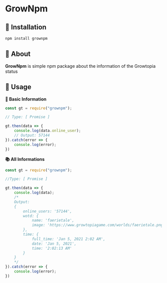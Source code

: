 # GrowNpm

## 🔧 Installation
```js
npm install grownpm
```

## 📄 About
**GrowNpm** is simple npm package about the information of the Growtopia status

## 📎 Usage

<b>📕 Basic Information</b>

```js
const gt = require("grownpm");

// Type: [ Promise ]

gt.then(data => {
    console.log(data.online_user);
    // Output: 57144
}).catch(error => {
    console.log(error);
})
```
<b>📚 All Informations</b>
```js
const gt = require("grownpm");

//Type: [ Promise ]

gt.then(data => {
    console.log(data);
    /*
    Output: 
    {
        online_users: '57144',
        wotd: {
            name: 'faerietale',
            image: 'https://www.growtopiagame.com/worlds/faerietale.png'
        },
        time: {
            full_time: 'Jan 5, 2021 2:02 AM',
            date: 'Jan 5, 2021',
            time: '2:02:13 AM'
        }
    }
    */
}).catch(error => {
    console.log(error);
})
```